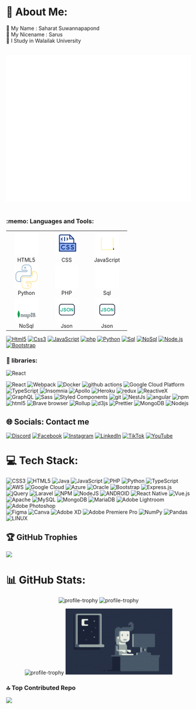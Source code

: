 # 💫 About Me:
📛 My Name : Saharat Suwannapapond<br>📖 My Nicename : Sarus<br>🏫 I Study in Walailak University<br>

<div align="center">
	<br>
	<a href="https://github.com/Sarus1997/Sarus1997/blame/main/hello.svg">
		<img src="hello.svg" width="800" height="400" alt="Click to see the source">
	</a>
	<br>
</div>

<br>


<h3>:memo: Languages and Tools:</h3>

<table>
	<tr>
		<td align="center" width="96">
		    <a href="https://www.w3schools.com/html/">
	        <img src="icon/html5.gif" alt="icon" width="65" height="65" />
		    </a>
	      <br>HTML5
	    </td>
		<td align="center" width="96">
		    <a href="https://www.w3schools.com/html/">
	        <img src="icon/css1.gif" alt="icon" width="65" height="65" />
		    </a>
	      <br>CSS
	    </td>
		<td align="center" width="96">
			<a href="https://www.w3schools.com/html/">
	        <img src="icon/js-icon.svg" alt="icon" width="65" height="65" />
			</a>
	      <br>JavaScript
	    </td>
	</tr>
	<tr>
		<td align="center" width="96">
			<a href="https://www.w3schools.com/html/">
	        <img src="icon/python-icon.svg" alt="icon" width="65" height="65" />
			</a>
	      <br>Python
	    </td>
		<td align="center" width="96">
			<a href="https://www.w3schools.com/html/">
	        <img src="icon/php.gif" alt="icon" width="65" height="65" />
			</a>
	      <br>PHP
	    </td>
		<td align="center" width="96">
			<a href="https://www.w3schools.com/html/">
	        <img src="icon/sql-icon.gif" alt="icon" width="65" height="65" />
			</a>
	      <br>Sql
	    </td>
	</tr>
	 <tr>
		<td align="center" width="96">
			<a href="https://www.w3schools.com/html/">
	        <img src="icon/nosql.gif" alt="icon" width="65" height="65" />
			</a>
	      <br>NoSql
		<td align="center" width="96">
			<a href="https://www.w3schools.com/html/">
	        <img src="icon/json.gif" alt="icon" width="65" height="65" />
			</a>
	      <br>Json
	    </td>
		 <td align="center" width="96">
			 <a href="https://www.w3schools.com/html/">
	        <img src="icon/json.gif" alt="icon" width="65" height="65" />
			</a>
	      <br>Json
	    </td>
	 </tr>



</table>

<p>
	<a href="https://www.w3schools.com/html/"><img alt="Html5" src="https://img.icons8.com/?size=256&id=D2Hi2VkJSi33&format=png" width="50"></a>
	<a href="https://www.w3schools.com/css/"><img alt="Css3" src="https://img.icons8.com/?size=80&id=YjeKwnSQIBUq&format=png" width="50"></a>
	<a href="https://www.w3schools.com/js/"><img alt="JavaScript" src="https://img.icons8.com/?size=256&id=PXTY4q2Sq2lG&format=png" width="50"></a>
 	<a href="https://www.w3schools.com/php/"><img alt="php" src="https://img.icons8.com/?size=256&id=ew5sPNbvz6Dw&format=png" width="50"></a>
 	<a href="https://www.python.org/"><img alt="Python" src="https://techstack-generator.vercel.app/python-icon.svg" width="50"></a>
 	<a href="https://www.w3schools.com/sql/"><img alt="Sql" src="https://img.icons8.com/?size=256&id=13406&format=png" width="50"></a>
 	<a href="https://www.mongodb.com/nosql-explained"><img alt="NoSql" src="https://img.icons8.com/?size=256&id=74402&format=png" width="50""></a>
 	<a href="https://nodejs.org/en"><img alt="Node.js" src="https://img.icons8.com/?size=256&id=hsPbhkOH4FMe&format=png" width="50""></a>
  	<a href="https://getbootstrap.com/"><img alt="Bootstrap" src="https://img.icons8.com/?size=256&id=EzPCiQUqWWEa&format=png" width="50""></a>

</p>

<h3>📙 libraries:</h3>
<p>
	<img alt="React" src="https://img.shields.io/badge/-React-45b8d8?style=flat-square&logo=react&logoColor=white" />
</p>

<p>
  <img alt="React" src="https://img.shields.io/badge/-React-45b8d8?style=flat-square&logo=react&logoColor=white" />
  <img alt="Webpack" src="https://img.shields.io/badge/-Webpack-8DD6F9?style=flat-square&logo=webpack&logoColor=white" /> 
  <img alt="Docker" src="https://img.shields.io/badge/-Docker-46a2f1?style=flat-square&logo=docker&logoColor=white" />
  <img alt="github actions" src="https://img.shields.io/badge/-Github_Actions-2088FF?style=flat-square&logo=github-actions&logoColor=white" />
  <img alt="Google Cloud Platform" src="https://img.shields.io/badge/-Google_Cloud_Platform-1a73e8?style=flat-square&logo=google-cloud&logoColor=white" />
  <img alt="TypeScript" src="https://img.shields.io/badge/-TypeScript-007ACC?style=flat-square&logo=typescript&logoColor=white" />
  <img alt="Insomnia" src="https://img.shields.io/badge/-Insomnia-5849BE?style=flat-square&logo=insomnia&logoColor=white" />
  <img alt="Apollo" src="https://img.shields.io/badge/-Apollo%20GraphQL-311C87?style=flat-square&logo=apollo-graphql&logoColor=white" />
  <img alt="Heroku" src="https://img.shields.io/badge/-Heroku-430098?style=flat-square&logo=heroku&logoColor=white" />
  <img alt="redux" src="https://img.shields.io/badge/-Redux-764ABC?style=flat-square&logo=redux&logoColor=white" />
  <img alt="ReactiveX" src="https://img.shields.io/badge/-RxJs-B7178C?style=flat-square&logo=reactivex&logoColor=white" />
  <img alt="GraphQL" src="https://img.shields.io/badge/-GraphQL-E10098?style=flat-square&logo=graphql&logoColor=white" />
  <img alt="Sass" src="https://img.shields.io/badge/-Sass-CC6699?style=flat-square&logo=sass&logoColor=white" />
  <img alt="Styled Components" src="https://img.shields.io/badge/-Styled_Components-db7092?style=flat-square&logo=styled-components&logoColor=white" />
  <img alt="git" src="https://img.shields.io/badge/-Git-F05032?style=flat-square&logo=git&logoColor=white" />
  <img alt="NestJs" src="https://img.shields.io/badge/-NestJs-ea2845?style=flat-square&logo=nestjs&logoColor=white" />
  <img alt="angular" src="https://img.shields.io/badge/-Angular-DD0031?style=flat-square&logo=angular&logoColor=white" />
  <img alt="npm" src="https://img.shields.io/badge/-NPM-CB3837?style=flat-square&logo=npm&logoColor=white" />
  <img alt="html5" src="https://img.shields.io/badge/-HTML5-E34F26?style=flat-square&logo=html5&logoColor=white" />
  <img alt="Brave browser" src="https://img.shields.io/badge/-Brave_Browser-FB542B?style=flat-square&logo=brave&logoColor=white" />
  <img alt="Rollup" src="https://img.shields.io/badge/-Rollup-EC4A3F?style=flat-square&logo=rollup.js&logoColor=white" />
  <img alt="d3js" src="https://img.shields.io/badge/-D3.js-F9A03C?style=flat-square&logo=d3.js&logoColor=white" />
  <img alt="Prettier" src="https://img.shields.io/badge/-Prettier-F7B93E?style=flat-square&logo=prettier&logoColor=white" />
  <img alt="MongoDB" src="https://img.shields.io/badge/-MongoDB-13aa52?style=flat-square&logo=mongodb&logoColor=white" />
  <img alt="Nodejs" src="https://img.shields.io/badge/-Nodejs-43853d?style=flat-square&logo=Node.js&logoColor=white" />
</p>


## 🌐 Socials: Contact me

[![Discord](https://img.shields.io/badge/Discord-%237289DA.svg?logo=discord&logoColor=white)](https://discord.gg/#3541) 
[![Facebook](https://img.shields.io/badge/Facebook-%231877F2.svg?logo=Facebook&logoColor=white)](https://facebook.com/saharat.suwannapapond.7) 
[![Instagram](https://img.shields.io/badge/Instagram-%23E4405F.svg?logo=Instagram&logoColor=white)](https://instagram.com/sr_sarus_/?next=%2Fsr_sarus_%2F) 
[![LinkedIn](https://img.shields.io/badge/LinkedIn-%230077B5.svg?logo=linkedin&logoColor=white)](https://linkedin.com/in/saharat-sarus/) 
[![TikTok](https://img.shields.io/badge/TikTok-%23000000.svg?logo=TikTok&logoColor=white)](https://tiktok.com/@sarus_ss) 
[![YouTube](https://img.shields.io/badge/YouTube-%23FF0000.svg?logo=YouTube&logoColor=white)](https://youtube.com/@sr_sarus) 

# 💻 Tech Stack:
![CSS3](https://img.shields.io/badge/css3-%231572B6.svg?style=for-the-badge&logo=css3&logoColor=white) 
![HTML5](https://img.shields.io/badge/html5-%23E34F26.svg?style=for-the-badge&logo=html5&logoColor=white) 
![Java](https://img.shields.io/badge/java-%23ED8B00.svg?style=for-the-badge&logo=java&logoColor=white) 
![JavaScript](https://img.shields.io/badge/javascript-%23323330.svg?style=for-the-badge&logo=javascript&logoColor=%23F7DF1E) 
![PHP](https://img.shields.io/badge/php-%23777BB4.svg?style=for-the-badge&logo=php&logoColor=white) 
![Python](https://img.shields.io/badge/python-3670A0?style=for-the-badge&logo=python&logoColor=ffdd54) 
![TypeScript](https://img.shields.io/badge/typescript-%23007ACC.svg?style=for-the-badge&logo=typescript&logoColor=white) 
![AWS](https://img.shields.io/badge/AWS-%23FF9900.svg?style=for-the-badge&logo=amazon-aws&logoColor=white) 
![Google Cloud](https://img.shields.io/badge/Google%20Cloud-%234285F4.svg?style=for-the-badge&logo=google-cloud&logoColor=white) 
![Azure](https://img.shields.io/badge/azure-%230072C6.svg?style=for-the-badge&logo=azure-devops&logoColor=white) 
![Oracle](https://img.shields.io/badge/Oracle-F80000?style=for-the-badge&logo=oracle&logoColor=white) 
![Bootstrap](https://img.shields.io/badge/bootstrap-%23563D7C.svg?style=for-the-badge&logo=bootstrap&logoColor=white) 
![Express.js](https://img.shields.io/badge/express.js-%23404d59.svg?style=for-the-badge&logo=express&logoColor=%2361DAFB) 
![jQuery](https://img.shields.io/badge/jquery-%230769AD.svg?style=for-the-badge&logo=jquery&logoColor=white) 
![Laravel](https://img.shields.io/badge/laravel-%23FF2D20.svg?style=for-the-badge&logo=laravel&logoColor=white) 
![NPM](https://img.shields.io/badge/NPM-%23000000.svg?style=for-the-badge&logo=npm&logoColor=white) 
![NodeJS](https://img.shields.io/badge/node.js-6DA55F?style=for-the-badge&logo=node.js&logoColor=white) 
![ANDROID](https://img.shields.io/badge/android-%2320232a.svg?style=for-the-badge&logo=android&logoColor=%a4c639) 
![React Native](https://img.shields.io/badge/react_native-%2320232a.svg?style=for-the-badge&logo=react&logoColor=%2361DAFB) 
![Vue.js](https://img.shields.io/badge/vuejs-%2335495e.svg?style=for-the-badge&logo=vuedotjs&logoColor=%234FC08D) 
![Apache](https://img.shields.io/badge/apache-%23D42029.svg?style=for-the-badge&logo=apache&logoColor=white) 
![MySQL](https://img.shields.io/badge/mysql-%2300f.svg?style=for-the-badge&logo=mysql&logoColor=white) 
![MongoDB](https://img.shields.io/badge/MongoDB-%234ea94b.svg?style=for-the-badge&logo=mongodb&logoColor=white) 
![MariaDB](https://img.shields.io/badge/MariaDB-003545?style=for-the-badge&logo=mariadb&logoColor=white) 
![Adobe Lightroom](https://img.shields.io/badge/Adobe%20Lightroom-31A8FF.svg?style=for-the-badge&logo=Adobe%20Lightroom&logoColor=white) 
![Adobe Photoshop](https://img.shields.io/badge/adobephotoshop-%2331A8FF.svg?style=for-the-badge&logo=adobephotoshop&logoColor=white) 	
![Figma](https://img.shields.io/badge/figma-%23F24E1E.svg?style=for-the-badge&logo=figma&logoColor=white) 
![Canva](https://img.shields.io/badge/Canva-%2300C4CC.svg?style=for-the-badge&logo=Canva&logoColor=white) 
![Adobe XD](https://img.shields.io/badge/Adobe%20XD-470137?style=for-the-badge&logo=Adobe%20XD&logoColor=#FF61F6) 
![Adobe Premiere Pro](https://img.shields.io/badge/Adobe%20Premiere%20Pro-9999FF.svg?style=for-the-badge&logo=Adobe%20Premiere%20Pro&logoColor=white) 
![NumPy](https://img.shields.io/badge/numpy-%23013243.svg?style=for-the-badge&logo=numpy&logoColor=white) 
![Pandas](https://img.shields.io/badge/pandas-%23150458.svg?style=for-the-badge&logo=pandas&logoColor=white) 
![LINUX](https://img.shields.io/badge/Linux-FCC624?style=for-the-badge&logo=linux&logoColor=black)

## 🏆 GitHub Trophies
![](https://github-profile-trophy.vercel.app/?username=sarus1997&theme=radical&no-frame=false&no-bg=false&margin-w=4)

# 📊 GitHub Stats:
<p align="center">
  <img height="180em" src="https://github-readme-stats.vercel.app/api?username=sarus1997&theme=dark&hide_border=false&include_all_commits=true&count_private=true" alt="profile-trophy"/>
  <img height="180em" src="https://github-readme-stats.vercel.app/api/top-langs/?username=sarus1997&theme=dark&hide_border=false&include_all_commits=true&count_private=true&layout=compact" alt="profile-trophy"/>
</p>

<p align="center">
  <img height="180em" src="https://github-readme-streak-stats.herokuapp.com/?user=sarus1997&theme=dark&hide_border=false" alt="profile-trophy"/>
  <img height="180em" alt="Night Coding" src="https://raw.githubusercontent.com/AVS1508/AVS1508/master/assets/Night-Coding.gif"/>
</p>



### 🔝 Top Contributed Repo
![](https://github-contributor-stats.vercel.app/api?username=sarus1997&limit=5&theme=radical&combine_all_yearly_contributions=true)



